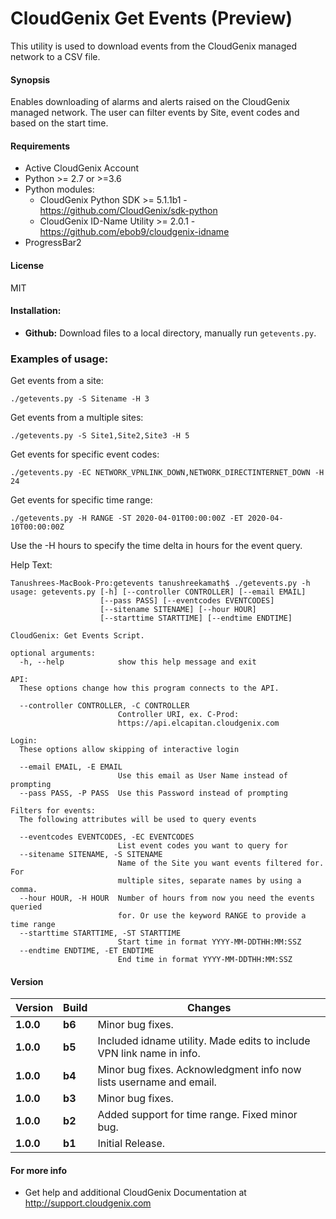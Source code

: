 # CloudGenix Get Events (Preview)
This utility is used to download events from the CloudGenix managed network to a CSV file.

#### Synopsis
Enables downloading of alarms and alerts raised on the CloudGenix managed network. The user can filter events by Site, event codes and based on the start time.


#### Requirements
* Active CloudGenix Account
* Python >= 2.7 or >=3.6
* Python modules:
    * CloudGenix Python SDK >= 5.1.1b1 - <https://github.com/CloudGenix/sdk-python>
    * CloudGenix ID-Name Utility >= 2.0.1 - <https://github.com/ebob9/cloudgenix-idname>
* ProgressBar2

#### License
MIT

#### Installation:
 - **Github:** Download files to a local directory, manually run `getevents.py`. 

### Examples of usage:
Get events from a site:
```
./getevents.py -S Sitename -H 3
```
Get events from a multiple sites:
``` 
./getevents.py -S Site1,Site2,Site3 -H 5
```
Get events for specific event codes:
```angular2
./getevents.py -EC NETWORK_VPNLINK_DOWN,NETWORK_DIRECTINTERNET_DOWN -H 24
```
Get events for specific time range:
```angular2
./getevents.py -H RANGE -ST 2020-04-01T00:00:00Z -ET 2020-04-10T00:00:00Z
```
Use the -H hours to specify the time delta in hours for the event query.

Help Text:
```angular2
Tanushrees-MacBook-Pro:getevents tanushreekamath$ ./getevents.py -h
usage: getevents.py [-h] [--controller CONTROLLER] [--email EMAIL]
                    [--pass PASS] [--eventcodes EVENTCODES]
                    [--sitename SITENAME] [--hour HOUR]
                    [--starttime STARTTIME] [--endtime ENDTIME]

CloudGenix: Get Events Script.

optional arguments:
  -h, --help            show this help message and exit

API:
  These options change how this program connects to the API.

  --controller CONTROLLER, -C CONTROLLER
                        Controller URI, ex. C-Prod:
                        https://api.elcapitan.cloudgenix.com

Login:
  These options allow skipping of interactive login

  --email EMAIL, -E EMAIL
                        Use this email as User Name instead of prompting
  --pass PASS, -P PASS  Use this Password instead of prompting

Filters for events:
  The following attributes will be used to query events

  --eventcodes EVENTCODES, -EC EVENTCODES
                        List event codes you want to query for
  --sitename SITENAME, -S SITENAME
                        Name of the Site you want events filtered for. For
                        multiple sites, separate names by using a comma.
  --hour HOUR, -H HOUR  Number of hours from now you need the events queried
                        for. Or use the keyword RANGE to provide a time range
  --starttime STARTTIME, -ST STARTTIME
                        Start time in format YYYY-MM-DDTHH:MM:SSZ
  --endtime ENDTIME, -ET ENDTIME
                        End time in format YYYY-MM-DDTHH:MM:SSZ
```

#### Version
| Version | Build | Changes |
| ------- | ----- | ------- |
| **1.0.0** | **b6** | Minor bug fixes.|
| **1.0.0** | **b5** | Included idname utility. Made edits to include VPN link name in info.|
| **1.0.0** | **b4** | Minor bug fixes. Acknowledgment info now lists username and email.|
| **1.0.0** | **b3** | Minor bug fixes.|
| **1.0.0** | **b2** | Added support for time range. Fixed minor bug.|
| **1.0.0** | **b1** | Initial Release. |


#### For more info
 * Get help and additional CloudGenix Documentation at <http://support.cloudgenix.com>
 
